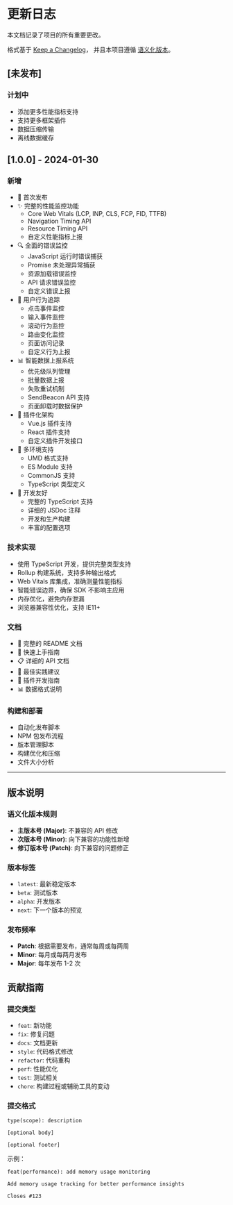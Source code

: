 # 更新日志

本文档记录了项目的所有重要更改。

格式基于 [Keep a Changelog](https://keepachangelog.com/zh-CN/1.0.0/)，
并且本项目遵循 [语义化版本](https://semver.org/lang/zh-CN/)。

## [未发布]

### 计划中
- 添加更多性能指标支持
- 支持更多框架插件
- 数据压缩传输
- 离线数据缓存

## [1.0.0] - 2024-01-30

### 新增
- 🎉 首次发布
- ✨ 完整的性能监控功能
  - Core Web Vitals (LCP, INP, CLS, FCP, FID, TTFB)
  - Navigation Timing API
  - Resource Timing API  
  - 自定义性能指标上报
- 🔍 全面的错误监控
  - JavaScript 运行时错误捕获
  - Promise 未处理异常捕获
  - 资源加载错误监控
  - API 请求错误监控
  - 自定义错误上报
- 👤 用户行为追踪
  - 点击事件监控
  - 输入事件监控
  - 滚动行为监控
  - 路由变化监控
  - 页面访问记录
  - 自定义行为上报
- 📊 智能数据上报系统
  - 优先级队列管理
  - 批量数据上报
  - 失败重试机制
  - SendBeacon API 支持
  - 页面卸载时数据保护
- 🔌 插件化架构
  - Vue.js 插件支持
  - React 插件支持
  - 自定义插件开发接口
- 📱 多环境支持
  - UMD 格式支持
  - ES Module 支持
  - CommonJS 支持
  - TypeScript 类型定义
- 🎯 开发友好
  - 完整的 TypeScript 支持
  - 详细的 JSDoc 注释
  - 开发和生产构建
  - 丰富的配置选项

### 技术实现
- 使用 TypeScript 开发，提供完整类型支持
- Rollup 构建系统，支持多种输出格式
- Web Vitals 库集成，准确测量性能指标
- 智能错误边界，确保 SDK 不影响主应用
- 内存优化，避免内存泄漏
- 浏览器兼容性优化，支持 IE11+

### 文档
- 📖 完整的 README 文档
- 🚀 快速上手指南
- 📋 详细的 API 文档
- 🎯 最佳实践建议
- 🔌 插件开发指南
- 📊 数据格式说明

### 构建和部署
- 自动化发布脚本
- NPM 包发布流程
- 版本管理脚本
- 构建优化和压缩
- 文件大小分析

---

## 版本说明

### 语义化版本规则
- **主版本号 (Major)**: 不兼容的 API 修改
- **次版本号 (Minor)**: 向下兼容的功能性新增
- **修订版本号 (Patch)**: 向下兼容的问题修正

### 版本标签
- `latest`: 最新稳定版本
- `beta`: 测试版本
- `alpha`: 开发版本
- `next`: 下一个版本的预览

### 发布频率
- **Patch**: 根据需要发布，通常每周或每两周
- **Minor**: 每月或每两月发布
- **Major**: 每年发布 1-2 次

## 贡献指南

### 提交类型
- `feat`: 新功能
- `fix`: 修复问题
- `docs`: 文档更新
- `style`: 代码格式修改
- `refactor`: 代码重构
- `perf`: 性能优化
- `test`: 测试相关
- `chore`: 构建过程或辅助工具的变动

### 提交格式
```
type(scope): description

[optional body]

[optional footer]
```

示例：
```
feat(performance): add memory usage monitoring

Add memory usage tracking for better performance insights

Closes #123
```